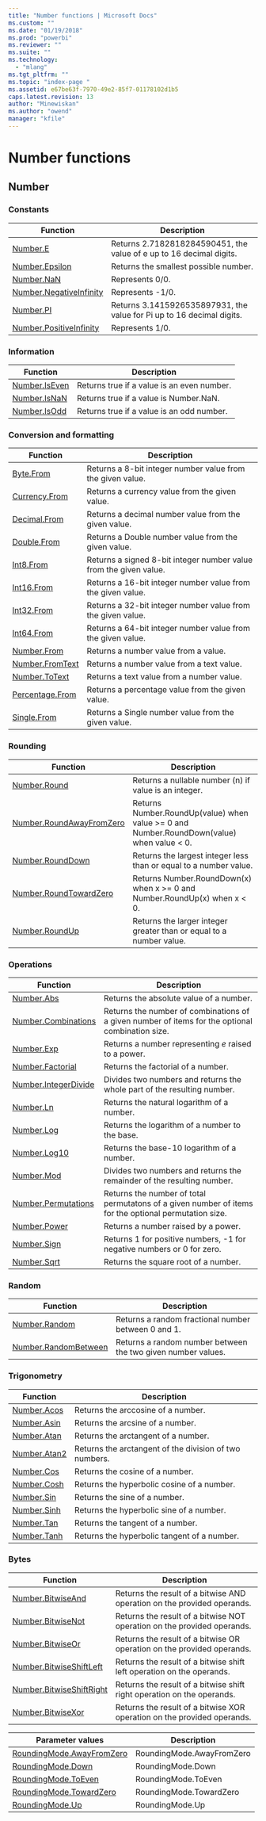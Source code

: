 ```yaml
---
title: "Number functions | Microsoft Docs"
ms.custom: ""
ms.date: "01/19/2018"
ms.prod: "powerbi"
ms.reviewer: ""
ms.suite: ""
ms.technology: 
  - "mlang"
ms.tgt_pltfrm: ""
ms.topic: "index-page "
ms.assetid: e67be63f-7970-49e2-85f7-01178102d1b5
caps.latest.revision: 13
author: "Minewiskan"
ms.author: "owend"
manager: "kfile"
---
```

# Number functions
 
  
## Number  
  
### <a name="__toc360788690"></a>Constants  
  
|Function|Description|  
|------------|---------------|  
|[Number.E](number-e.md)|Returns 2.7182818284590451, the value of e up to 16 decimal digits.|
|[Number.Epsilon](number-epsilon.md)|Returns the smallest possible number.|
|[Number.NaN](number-nan.md)|Represents 0/0.|  
|[Number.NegativeInfinity](number-negativeinfinity.md)|Represents -1/0.|  
|[Number.PI](number-pi.md)|Returns 3.1415926535897931, the value for Pi up to 16 decimal digits.|
|[Number.PositiveInfinity](number-positiveinfinity.md)|Represents 1/0.|  
  
  
### Information  
  
|Function|Description|  
|------------|---------------|  
|[Number.IsEven](number-iseven.md)|Returns true if a value is an even number.|
|[Number.IsNaN](number-isnan.md)|Returns true if a value is Number.NaN.|  
|[Number.IsOdd](number-isodd.md)|Returns true if a value is an odd number.|  
  
### <a name="__toc360788707"></a>Conversion and formatting  
  
|Function|Description|  
|------------|---------------|  
|[Byte.From](byte-from.md)|Returns a 8-bit integer number value from the given value.|
|[Currency.From](currency-from.md)|Returns a currency value from the given value.|
|[Decimal.From](decimal-from.md)|Returns a decimal number value from the given value.|
|[Double.From](double-from.md)|Returns a Double number value from the given value.|
|[Int8.From](int8-from.md)|Returns a signed 8-bit integer number value from the given value.|  
|[Int16.From](int16-from.md)|Returns a 16-bit integer number value from the given value.|  
|[Int32.From](int32-from.md)|Returns a 32-bit integer number value from the given value.|  
|[Int64.From](int64-from.md)|Returns a 64-bit integer number value from the given value.|
|[Number.From](number-from.md)|Returns a number value from a value.|
|[Number.FromText](number-fromtext.md)|Returns a number value from a text value.|  
|[Number.ToText](number-totext.md)|Returns a text value from a number value.|  
|[Percentage.From](percentage-from.md)|Returns a percentage value from the given value.|
|[Single.From](single-from.md)|Returns a Single number value from the given value.|  
  
  
### Rounding  
  
|Function|Description|  
|------------|---------------|  
|[Number.Round](number-round.md)|Returns a nullable number (n) if value is an integer.|
|[Number.RoundAwayFromZero](number-roundawayfromzero.md)|Returns Number.RoundUp(value) when value &gt;= 0 and Number.RoundDown(value) when value &lt; 0.|
|[Number.RoundDown](number-rounddown.md)|Returns the largest integer less than or equal to a number value.|
|[Number.RoundTowardZero](number-roundtowardzero.md)|Returns Number.RoundDown(x) when x &gt;= 0 and Number.RoundUp(x) when x &lt; 0.|
|[Number.RoundUp](number-roundup.md)|Returns the larger integer greater than or equal to a number value.|  
  
  
  
### Operations  
  
|Function|Description|  
|------------|---------------|  
|[Number.Abs](number-abs.md)|Returns the absolute value of a number.|  
|[Number.Combinations](number-combinations.md)|Returns the number of combinations of a given number of items for the optional combination size.|
|[Number.Exp](number-exp.md)|Returns a number representing *e* raised to a power.|
|[Number.Factorial](number-factorial.md)|Returns the factorial of a number.|
|[Number.IntegerDivide](number-integerdivide.md)|Divides two numbers and returns the whole part of the resulting number.|
|[Number.Ln](number-ln.md)|Returns the natural logarithm of a number.|  
|[Number.Log](number-log.md)|Returns the logarithm of a number to the base.|  
|[Number.Log10](number-log10.md)|Returns the base-10 logarithm of a number.|
|[Number.Mod](number-mod.md)|Divides two numbers and returns the remainder of the resulting number.|
|[Number.Permutations](number-permutations.md)|Returns the number of total permutatons of a given number of items for the optional permutation size.|
|[Number.Power](number-power.md)|Returns a number raised by a power.|
|[Number.Sign](number-sign.md)|Returns 1 for positive numbers, -1 for negative numbers or 0 for zero.|  
|[Number.Sqrt](number-sqrt.md)|Returns the square root of a number.|  
  
### Random  
  
|Function|Description|  
|------------|---------------|  
|[Number.Random](number-random.md)|Returns a random fractional number between 0 and 1.|  
|[Number.RandomBetween](number-randombetween.md)|Returns a random number between the two given number values.|  
  
### Trigonometry  
  
|Function|Description|  
|------------|---------------|  
|[Number.Acos](number-acos.md)|Returns the arccosine of a number.|  
|[Number.Asin](number-asin.md)|Returns the arcsine of a number.|  
|[Number.Atan](number-atan.md)|Returns the arctangent of a number.|  
|[Number.Atan2](number-atan2.md)|Returns the arctangent of the division of two numbers.|  
|[Number.Cos](number-cos.md)|Returns the cosine of a number.|  
|[Number.Cosh](number-cosh.md)|Returns the hyperbolic cosine of a number.|  
|[Number.Sin](number-sin.md)|Returns the sine of a number.|  
|[Number.Sinh](number-sinh.md)|Returns the hyperbolic sine of a number.|  
|[Number.Tan](number-tan.md)|Returns the tangent of a number.|  
|[Number.Tanh](number-tanh.md)|Returns the hyperbolic tangent of a number.|  
  
### Bytes  
  
|Function|Description|  
|------------|---------------|  
|[Number.BitwiseAnd](number-bitwiseand.md)|Returns the result of a bitwise AND operation on the provided operands.|  
|[Number.BitwiseNot](number-bitwisenot.md)|Returns the result of a bitwise NOT operation on the provided operands.|  
|[Number.BitwiseOr](number-bitwiseor.md)|Returns the result of a bitwise OR operation on the provided operands.|  
|[Number.BitwiseShiftLeft](number-bitwiseshiftleft.md)|Returns the result of a bitwise shift left operation on the operands.|  
|[Number.BitwiseShiftRight](number-bitwiseshiftright.md)|Returns the result of a bitwise shift right operation on the operands.|  
|[Number.BitwiseXor](number-bitwisexor.md)|Returns the result of a bitwise XOR operation on the provided operands.|  

Parameter values | Description
---------------- | -----------
[RoundingMode.AwayFromZero](roundingmode-awayfromzero.md) | RoundingMode.AwayFromZero
[RoundingMode.Down](roundingmode-down.md) | RoundingMode.Down
[RoundingMode.ToEven](roundingmode-toeven.md) | RoundingMode.ToEven
[RoundingMode.TowardZero](roundingmode-towardzero.md) | RoundingMode.TowardZero
[RoundingMode.Up](roundingmode-up.md) | RoundingMode.Up 
